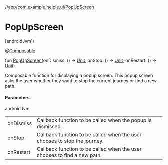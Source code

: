 //[app](../../index.md)/[com.example.helpie.ui](index.md)/[PopUpScreen](-pop-up-screen.md)

# PopUpScreen

[androidJvm]\

@[Composable](https://developer.android.com/reference/kotlin/androidx/compose/runtime/Composable.html)

fun [PopUpScreen](-pop-up-screen.md)(onDismiss: () -&gt; [Unit](https://kotlinlang.org/api/latest/jvm/stdlib/kotlin/-unit/index.html), onStop: () -&gt; [Unit](https://kotlinlang.org/api/latest/jvm/stdlib/kotlin/-unit/index.html), onRestart: () -&gt; [Unit](https://kotlinlang.org/api/latest/jvm/stdlib/kotlin/-unit/index.html))

Composable function for displaying a popup screen. This popup screen asks the user whether they want to stop the current journey or find a new path.

#### Parameters

androidJvm

| | |
|---|---|
| onDismiss | Callback function to be called when the popup is dismissed. |
| onStop | Callback function to be called when the user chooses to stop the journey. |
| onRestart | Callback function to be called when the user chooses to find a new path. |
